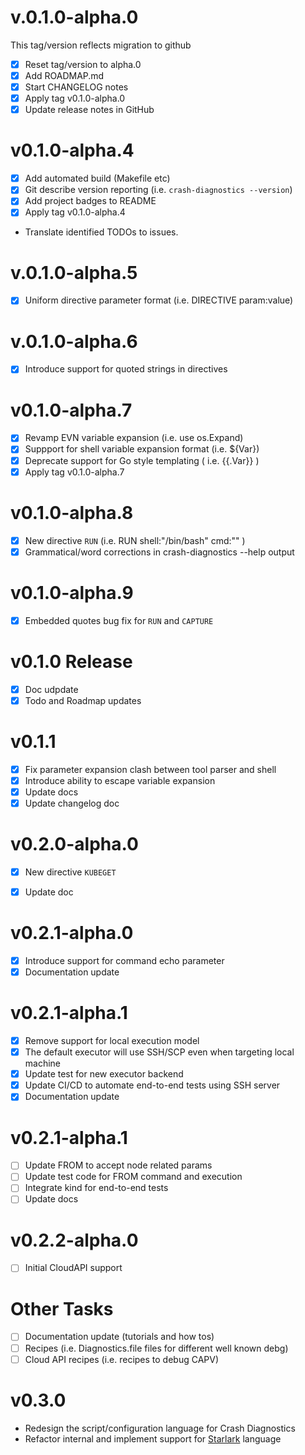 
# v.0.1.0-alpha.0
This tag/version reflects migration to github
* [x] Reset tag/version to alpha.0
* [x] Add ROADMAP.md
* [x] Start CHANGELOG notes
* [x] Apply tag v0.1.0-alpha.0 
* [x] Update release notes in GitHub

# v0.1.0-alpha.4
* [x] Add automated build (Makefile etc)
* [x] Git describe version reporting (i.e. `crash-diagnostics --version`)
* [x] Add project badges to README
* [x] Apply tag v0.1.0-alpha.4

* Translate identified TODOs to issues.

# v.0.1.0-alpha.5
* [x] Uniform directive parameter format (i.e. DIRECTIVE param:value)

# v.0.1.0-alpha.6
* [x] Introduce support for quoted strings in directives

# v0.1.0-alpha.7
* [x] Revamp EVN variable expansion (i.e. use os.Expand)
* [x] Suppport for shell variable expansion format (i.e. ${Var})
* [x] Deprecate support for Go style templating ( i.e. {{.Var}} )
* [x] Apply tag v0.1.0-alpha.7

# v0.1.0-alpha.8
* [x] New directive `RUN` (i.e. RUN shell:"/bin/bash" cmd:"<command string>" )
* [x] Grammatical/word corrections in crash-diagnostics --help output

# v0.1.0-alpha.9
* [x] Embedded quotes bug fix for `RUN` and `CAPTURE`

# v0.1.0 Release
* [x] Doc udpdate
* [x] Todo and Roadmap updates

# v0.1.1
* [x] Fix parameter expansion clash between tool parser and shell
* [x] Introduce ability to escape variable expansion
* [x] Update docs
* [x] Update changelog doc

# v0.2.0-alpha.0
* [x] New directive `KUBEGET`
* [x] Update doc


# v0.2.1-alpha.0
* [x] Introduce support for command echo parameter
* [x] Documentation update

# v0.2.1-alpha.1
* [x] Remove support for local execution model
* [x] The default executor will use SSH/SCP even when targeting local machine
* [x] Update test for new executor backend
* [x] Update CI/CD to automate end-to-end tests using SSH server
* [x] Documentation update

# v0.2.1-alpha.1
* [ ] Update FROM to accept node related params
* [ ] Update test code for FROM command and execution
* [ ] Integrate kind for end-to-end tests
* [ ] Update docs

# v0.2.2-alpha.0
* [ ] Initial CloudAPI support

# Other Tasks
* [ ] Documentation update (tutorials and how tos)
* [ ] Recipes (i.e. Diagnostics.file files for different well known debg)
* [ ] Cloud API recipes (i.e. recipes to debug CAPV)

# v0.3.0
* Redesign the script/configuration language for Crash Diagnostics
* Refactor internal and implement support for [Starlark](https://github.com/bazelbuild/starlark) language